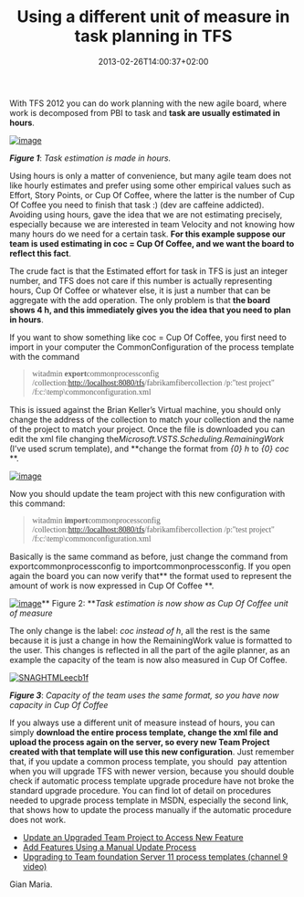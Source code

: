 ﻿---
title: "Using a different unit of measure in task planning in TFS"
description: ""
date: 2013-02-26T14:00:37+02:00
draft: false
tags: [Team Foundation Server]
categories: [Tfs]
---
With TFS 2012 you can do work planning with the new agile board, where work is decomposed from PBI to task and  **task are usually estimated in hours**.

[![image](https://www.codewrecks.com/blog/wp-content/uploads/2013/02/image_thumb10.png "image")](https://www.codewrecks.com/blog/wp-content/uploads/2013/02/image10.png)

 ***Figure 1***: *Task estimation is made in hours.*

Using hours is only a matter of convenience, but many agile team does not like hourly estimates and prefer using some other empirical values such as Effort, Story Points, or Cup Of Coffee, where the latter is the number of Cup Of Coffee you need to finish that task :) (dev are caffeine addicted). Avoiding using hours, gave the idea that we are not estimating precisely, especially because we are interested in team Velocity and not knowing how many hours do we need for a certain task.  **For this example suppose our team is used estimating in coc = Cup Of Coffee, and we want the board to reflect this fact**.

The crude fact is that the Estimated effort for task in TFS is just an integer number, and TFS does not care if this number is actually representing hours, Cup Of Coffee or whatever else, it is just a number that can be aggregate with the add operation. The only problem is that **the board shows 4 h, and this immediately gives you the idea that you need to plan in hours**.

If you want to show something like coc = Cup Of Coffee, you first need to import in your computer the CommonConfiguration of the process template with the command

> <font face="Consolas">witadmin <strong>export</strong>commonprocessconfig /collection:</font>[<font face="Consolas">http://localhost:8080/tfs</font>](http://localhost:8080/tfs)<font face="Consolas">/fabrikamfibercollection /p:&quot;test project&quot; /f:c:\temp\commonconfiguration.xml</font>

This is issued against the Brian Keller’s Virtual machine, you should only change the address of the collection to match your collection and the name of the project to match your project. Once the file is downloaded you can edit the xml file changing the*Microsoft.VSTS.Scheduling.RemainingWork* (I’ve used scrum template), and **change the format from *{0} h* to *{0} coc* **.

[![image](https://www.codewrecks.com/blog/wp-content/uploads/2013/02/image_thumb11.png "image")](https://www.codewrecks.com/blog/wp-content/uploads/2013/02/image11.png)

Now you should update the team project with this new configuration with this command:

> <font face="Consolas">witadmin <strong>import</strong>commonprocessconfig /collection:</font>[<font face="Consolas">http://localhost:8080/tfs</font>](http://localhost:8080/tfs)<font face="Consolas">/fabrikamfibercollection /p:&quot;test project&quot; /f:c:\temp\commonconfiguration.xml</font>

Basically is the same command as before, just change the command from exportcommonprocessconfig to importcommonprocessconfig. If you open again the board you can now verify that** the format used to represent the amount of work is now expressed in Cup Of Coffee **.

[![image](https://www.codewrecks.com/blog/wp-content/uploads/2013/02/image_thumb12.png "image")](https://www.codewrecks.com/blog/wp-content/uploads/2013/02/image12.png)** Figure 2: ***Task estimation is now show as Cup Of Coffee unit of measure*

The only change is the label: *coc instead of h*, all the rest is the same because it is just a change in how the RemainingWork value is formatted to the user. This changes is reflected in all the part of the agile planner, as an example the capacity of the team is now also measured in Cup Of Coffee.

[![SNAGHTMLeecb1f](https://www.codewrecks.com/blog/wp-content/uploads/2013/02/SNAGHTMLeecb1f_thumb.png "SNAGHTMLeecb1f")](https://www.codewrecks.com/blog/wp-content/uploads/2013/02/SNAGHTMLeecb1f.png)

 ***Figure 3***: *Capacity of the team uses the same format, so you have now capacity in Cup Of Coffee*

If you always use a different unit of measure instead of hours, you can simply  **download the entire process template, change the xml file and upload the process again on the server, so every new Team Project created with that template will use this new configuration**. Just remember that, if you update a common process template, you should  pay attention when you will upgrade TFS with newer version, because you should double check if automatic process template upgrade procedure have not broke the standard upgrade procedure. You can find lot of detail on procedures needed to upgrade process template in MSDN, especially the second link, that shows how to update the process manually if the automatic procedure does not work.

- [Update an Upgraded Team Project to Access New Feature](http://msdn.microsoft.com/en-us/library/ff432837.aspx)
- [Add Features Using a Manual Update Process](http://msdn.microsoft.com/en-us/library/hh500409.aspx)
- [Upgrading to Team foundation Server 11 process templates (channel 9 video)](http://channel9.msdn.com/Blogs/VisualStudio/Upgrading-to-Team-Foundation-Server-11-Process-Templates)

Gian Maria.
